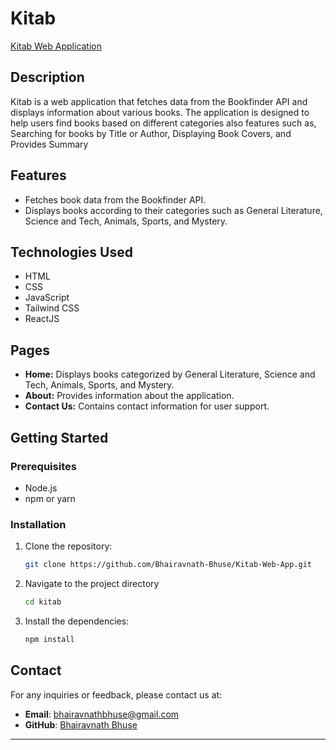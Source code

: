 # Kitab

[Kitab Web Application](https://cheery-cupcake-ba3d19.netlify.app/)

## Description

Kitab is a web application that fetches data from the Bookfinder API and displays information about various books. The application is designed to help users find books based on different categories also features such as, Searching for books by Title or Author, Displaying Book Covers, and Provides Summary

## Features

- Fetches book data from the Bookfinder API.
- Displays books according to their categories such as General Literature, Science and Tech, Animals, Sports, and Mystery.

## Technologies Used

- HTML
- CSS
- JavaScript
- Tailwind CSS
- ReactJS

## Pages

- **Home:** Displays books categorized by General Literature, Science and Tech, Animals, Sports, and Mystery.
- **About:** Provides information about the application.
- **Contact Us:** Contains contact information for user support.

## Getting Started

### Prerequisites

- Node.js
- npm or yarn

### Installation

1. Clone the repository:
   ```sh
   git clone https://github.com/Bhairavnath-Bhuse/Kitab-Web-App.git


2. Navigate to the project directory
    ```bash
    cd kitab
    ```

3. Install the dependencies:
    ```bash
    npm install
    ```

## Contact

For any inquiries or feedback, please contact us at:
- **Email**: [bhairavnathbhuse@gmail.com](mailto:bhairavnathbhuse@gmail.com)
- **GitHub**: [Bhairavnath Bhuse](https://github.com/Bhairavnath-Bhuse)

---